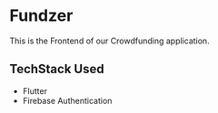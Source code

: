 # Fundzer
This is the Frontend of our Crowdfunding application.

## TechStack Used
- Flutter
- Firebase Authentication
